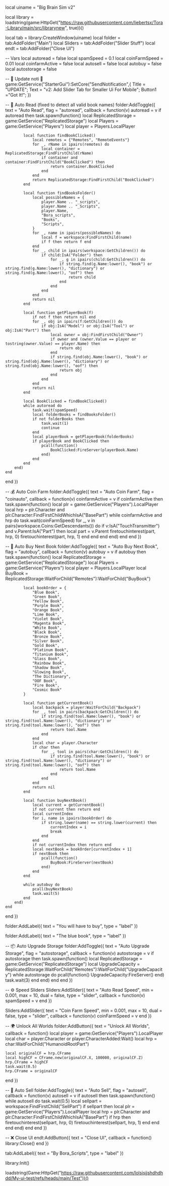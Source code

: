 local uiname = "Big Brain Sim v2"

local library = loadstring(game:HttpGet("https://raw.githubusercontent.com/liebertsx/Tora-Library/main/src/librarynew", true))()

local tab = library:CreateWindow(uiname) local folder = tab:AddFolder("Main") local Sliders = tab:AddFolder("Slider Stuff") local endt = tab:AddFolder("Close UI")

-- Vars local autoread = false local spamSpeed = 0.1 local coinFarmSpeed = 0.01 local coinfarmActive = false local autosell = false local autobuy = false local autostorage = false

-- 📝 Update noti 📝
game:GetService("StarterGui"):SetCore("SendNotification",{ Title = "UPDATE"; Text = "v2: Add Slider Tab for Smaller Ui For Mobile"; Button1 ="Got It!"; })

-- 🧠 Auto Read (fixed to detect all valid book names)
folder:AddToggle({ text = "Auto Read", flag = "autoread", callback = function(v) autoread = v if autoread then task.spawn(function() local ReplicatedStorage = game:GetService("ReplicatedStorage") local Players = game:GetService("Players") local player = Players.LocalPlayer

			local function findBookClicked()
				local remotes = {"Remotes", "RemoteEvents"}
				for _, rName in ipairs(remotes) do
					local container = ReplicatedStorage:FindFirstChild(rName)
					if container and container:FindFirstChild("BookClicked") then
						return container.BookClicked
					end
				end
				return ReplicatedStorage:FindFirstChild("BookClicked")
			end

			local function findBooksFolder()
				local possibleNames = {
					player.Name .. "_scripts",
					player.Name .. "_Scripts",
					player.Name,
					"Bora_scripts",
					"Books",
					"Scripts",
				}
				for _, name in ipairs(possibleNames) do
					local f = workspace:FindFirstChild(name)
					if f then return f end
				end
				for _, child in ipairs(workspace:GetChildren()) do
					if child:IsA("Folder") then
						for _, g in ipairs(child:GetChildren()) do
							if string.find(g.Name:lower(), "book") or string.find(g.Name:lower(), "dictionary") or string.find(g.Name:lower(), "oof") then
								return child
							end
						end
					end
				end
				return nil
			end

			local function getPlayerBook(f)
				if not f then return nil end
				for _, obj in ipairs(f:GetChildren()) do
					if obj:IsA("Model") or obj:IsA("Tool") or obj:IsA("Part") then
						local owner = obj:FindFirstChild("Owner")
						if owner and (owner.Value == player or tostring(owner.Value) == player.Name) then
							return obj
						end
						if string.find(obj.Name:lower(), "book") or string.find(obj.Name:lower(), "dictionary") or string.find(obj.Name:lower(), "oof") then
							return obj
						end
					end
				end
				return nil
			end

			local BookClicked = findBookClicked()
			while autoread do
				task.wait(spamSpeed)
				local folderBooks = findBooksFolder()
				if not folderBooks then
					task.wait(1)
					continue
				end
				local playerBook = getPlayerBook(folderBooks)
				if playerBook and BookClicked then
					pcall(function()
						BookClicked:FireServer(playerBook.Name)
					end)
				end
			end
		end)
	end
end
})

-- 💰 Auto Coin Farm
folder:AddToggle({ text = "Auto Coin Farm", flag = "coinauto", callback = function(v) coinfarmActive = v if coinfarmActive then task.spawn(function() local plr = game:GetService("Players").LocalPlayer local hrp = plr.Character and plr.Character:FindFirstChildWhichIsA("BasePart") while coinfarmActive and hrp do task.wait(coinFarmSpeed) for _, v in pairs(workspace.Coins:GetDescendants()) do if v:IsA("TouchTransmitter") and v.Parent:IsA("Part") then local part = v.Parent firetouchinterest(part, hrp, 0) firetouchinterest(part, hrp, 1) end end end end) end end })

-- 📗 Auto Buy Next Book
folder:AddToggle({ text = "Auto Buy Next Book", flag = "autobuy", callback = function(v) autobuy = v if autobuy then task.spawn(function() local ReplicatedStorage = game:GetService("ReplicatedStorage") local Players = game:GetService("Players") local player = Players.LocalPlayer local BuyBook = ReplicatedStorage:WaitForChild("Remotes"):WaitForChild("BuyBook")

			local bookOrder = {
                "Blue Book",
                "Green Book",
                "Yellow Book",
                "Purple Book",
                "Orange Book",
                "Lime Book",
                "Violet Book",
                "Magenta Book",
                "White Book",
                "Black Book",
				"Bronze Book",
				"Silver Book",
				"Gold Book",
				"Platinum Book",
				"Titanium Book",
				"Glass Book",
				"Rainbow Book",
				"Shadow Book",
				"Glowing Book",
				"The Dictionary",
				"OOF Book",
				"Fire Book",
				"Cosmic Book"
			}

			local function getCurrentBook()
				local backpack = player:WaitForChild("Backpack")
				for _, tool in pairs(backpack:GetChildren()) do
					if string.find(tool.Name:lower(), "book") or string.find(tool.Name:lower(), "dictionary") or string.find(tool.Name:lower(), "oof") then
						return tool.Name
					end
				end
				local char = player.Character
				if char then
					for _, tool in pairs(char:GetChildren()) do
						if string.find(tool.Name:lower(), "book") or string.find(tool.Name:lower(), "dictionary") or string.find(tool.Name:lower(), "oof") then
							return tool.Name
						end
					end
				end
				return nil
			end

			local function buyNextBook()
				local current = getCurrentBook()
				if not current then return end
				local currentIndex
				for i, name in ipairs(bookOrder) do
					if string.lower(name) == string.lower(current) then
						currentIndex = i
						break
					end
				end
				if not currentIndex then return end
				local nextBook = bookOrder[currentIndex + 1]
				if nextBook then
					pcall(function()
						BuyBook:FireServer(nextBook)
					end)
				end
			end

			while autobuy do
				pcall(buyNextBook)
				task.wait(5)
			end
		end)
	end
end
})

folder:AddLabel({ text = "You will have to buy", type = "label" })

folder:AddLabel({ text = "The blue book", type = "label" })

-- 📦 Auto Upgrade Storage
folder:AddToggle({ text = "Auto Upgrade Storage", flag = "autostorage", callback = function(v) autostorage = v if autostorage then task.spawn(function() local ReplicatedStorage = game:GetService("ReplicatedStorage") local UpgradeCapacity = ReplicatedStorage:WaitForChild("Remotes"):WaitForChild("UpgradeCapacity") while autostorage do pcall(function() UpgradeCapacity:FireServer() end) task.wait(3) end end) end end })

-- ⚙️ Speed Sliders
Sliders:AddSlider({ text = "Auto Read Speed", min = 0.001, max = 10, dual = false, type = "slider", callback = function(v) spamSpeed = v end })

Sliders:AddSlider({ text = "Coin Farm Speed", min = 0.001, max = 10, dual = false, type = "slider", callback = function(v) coinFarmSpeed = v end })

-- 🌍 Unlock All Worlds
folder:AddButton({ text = "Unlock All Worlds", callback = function() local player = game:GetService("Players").LocalPlayer local char = player.Character or player.CharacterAdded:Wait() local hrp = char:WaitForChild("HumanoidRootPart")

	local originalCF = hrp.CFrame
	local highCF = CFrame.new(originalCF.X, 100000, originalCF.Z)
	hrp.CFrame = highCF
	task.wait(0.5)
	hrp.CFrame = originalCF
end
})

-- 💸 Auto Sell
folder:AddToggle({ text = "Auto Sell", flag = "autosell", callback = function(v) autosell = v if autosell then task.spawn(function() while autosell do task.wait(0.5) local sellpart = workspace:FindFirstChild("SellPart") if sellpart then local plr = game:GetService("Players").LocalPlayer local hrp = plr.Character and plr.Character:FindFirstChildWhichIsA("BasePart") if hrp then firetouchinterest(sellpart, hrp, 0) firetouchinterest(sellpart, hrp, 1) end end end end) end end })

-- ❌ Close UI
endt:AddButton({ text = "Close UI", callback = function() library:Close() end })

tab:AddLabel({ text = "By Bora_Scripts", type = "label" })

library:Init()

loadstring(Game:HttpGet("https://raw.githubusercontent.com/lolsjsjjshdhdhdd/My-ui-test/refs/heads/main/Test"))()
